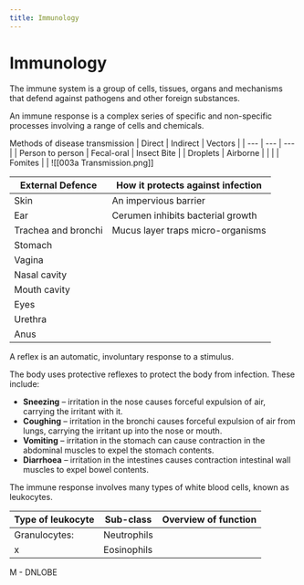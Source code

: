 ```yaml
---
title: Immunology
---
```

# Immunology

The immune system is a group of cells, tissues, organs and mechanisms that defend against pathogens and other foreign substances.

An immune response is a complex series of specific and non-specific processes involving a range of cells and chemicals.

Methods of disease transmission
| Direct | Indirect | Vectors |
| --- | --- | --- |
| Person to person | Fecal-oral | Insect Bite |
| Droplets | Airborne |  |
|  | Fomites |  |
![[003a Transmission.png]]

| External Defence | How it protects against infection |
| --- | --- |
| Skin | An impervious barrier | 
| Ear | Cerumen inhibits bacterial growth |
| Trachea and bronchi | Mucus layer traps micro-organisms |
| Stomach |  |
| Vagina |  |
| Nasal cavity |  |
| Mouth cavity |  |
| Eyes |  |
| Urethra |  |
| Anus |  |


A reflex is an automatic, involuntary response to a stimulus.

The body uses protective reflexes to protect the body from infection. These include:
- **Sneezing** – irritation in the nose causes forceful expulsion of air, carrying the irritant with it.
- **Coughing** – irritation in the bronchi causes forceful expulsion of air from lungs, carrying the irritant up into the nose or mouth.
- **Vomiting** – irritation in the stomach can cause contraction in the abdominal muscles to expel the stomach contents.
- **Diarrhoea** – irritation in the intestines causes contraction intestinal wall muscles to expel bowel contents.


The immune response involves many types of white blood cells, known as leukocytes.

| Type of leukocyte | Sub-class | Overview of function |
| --- | --- | --- |
| Granulocytes: | Neutrophils |  |
| x | Eosinophils | 






M - DNLOBE

